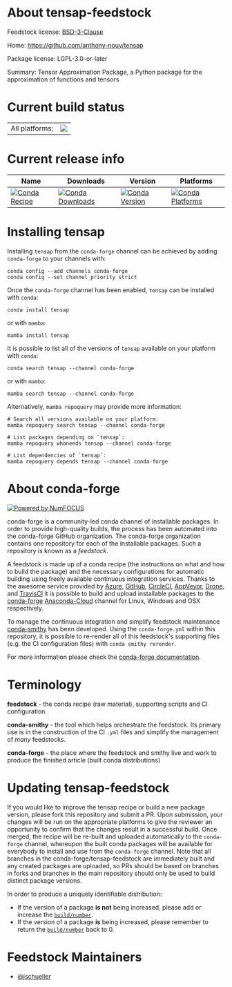 About tensap-feedstock
======================

Feedstock license: [BSD-3-Clause](https://github.com/conda-forge/tensap-feedstock/blob/main/LICENSE.txt)

Home: https://github.com/anthony-nouy/tensap

Package license: LGPL-3.0-or-later

Summary: Tensor Approximation Package, a Python package for the approximation of functions and tensors

Current build status
====================


<table><tr><td>All platforms:</td>
    <td>
      <a href="https://dev.azure.com/conda-forge/feedstock-builds/_build/latest?definitionId=12447&branchName=main">
        <img src="https://dev.azure.com/conda-forge/feedstock-builds/_apis/build/status/tensap-feedstock?branchName=main">
      </a>
    </td>
  </tr>
</table>

Current release info
====================

| Name | Downloads | Version | Platforms |
| --- | --- | --- | --- |
| [![Conda Recipe](https://img.shields.io/badge/recipe-tensap-green.svg)](https://anaconda.org/conda-forge/tensap) | [![Conda Downloads](https://img.shields.io/conda/dn/conda-forge/tensap.svg)](https://anaconda.org/conda-forge/tensap) | [![Conda Version](https://img.shields.io/conda/vn/conda-forge/tensap.svg)](https://anaconda.org/conda-forge/tensap) | [![Conda Platforms](https://img.shields.io/conda/pn/conda-forge/tensap.svg)](https://anaconda.org/conda-forge/tensap) |

Installing tensap
=================

Installing `tensap` from the `conda-forge` channel can be achieved by adding `conda-forge` to your channels with:

```
conda config --add channels conda-forge
conda config --set channel_priority strict
```

Once the `conda-forge` channel has been enabled, `tensap` can be installed with `conda`:

```
conda install tensap
```

or with `mamba`:

```
mamba install tensap
```

It is possible to list all of the versions of `tensap` available on your platform with `conda`:

```
conda search tensap --channel conda-forge
```

or with `mamba`:

```
mamba search tensap --channel conda-forge
```

Alternatively, `mamba repoquery` may provide more information:

```
# Search all versions available on your platform:
mamba repoquery search tensap --channel conda-forge

# List packages depending on `tensap`:
mamba repoquery whoneeds tensap --channel conda-forge

# List dependencies of `tensap`:
mamba repoquery depends tensap --channel conda-forge
```


About conda-forge
=================

[![Powered by
NumFOCUS](https://img.shields.io/badge/powered%20by-NumFOCUS-orange.svg?style=flat&colorA=E1523D&colorB=007D8A)](https://numfocus.org)

conda-forge is a community-led conda channel of installable packages.
In order to provide high-quality builds, the process has been automated into the
conda-forge GitHub organization. The conda-forge organization contains one repository
for each of the installable packages. Such a repository is known as a *feedstock*.

A feedstock is made up of a conda recipe (the instructions on what and how to build
the package) and the necessary configurations for automatic building using freely
available continuous integration services. Thanks to the awesome service provided by
[Azure](https://azure.microsoft.com/en-us/services/devops/), [GitHub](https://github.com/),
[CircleCI](https://circleci.com/), [AppVeyor](https://www.appveyor.com/),
[Drone](https://cloud.drone.io/welcome), and [TravisCI](https://travis-ci.com/)
it is possible to build and upload installable packages to the
[conda-forge](https://anaconda.org/conda-forge) [Anaconda-Cloud](https://anaconda.org/)
channel for Linux, Windows and OSX respectively.

To manage the continuous integration and simplify feedstock maintenance
[conda-smithy](https://github.com/conda-forge/conda-smithy) has been developed.
Using the ``conda-forge.yml`` within this repository, it is possible to re-render all of
this feedstock's supporting files (e.g. the CI configuration files) with ``conda smithy rerender``.

For more information please check the [conda-forge documentation](https://conda-forge.org/docs/).

Terminology
===========

**feedstock** - the conda recipe (raw material), supporting scripts and CI configuration.

**conda-smithy** - the tool which helps orchestrate the feedstock.
                   Its primary use is in the construction of the CI ``.yml`` files
                   and simplify the management of *many* feedstocks.

**conda-forge** - the place where the feedstock and smithy live and work to
                  produce the finished article (built conda distributions)


Updating tensap-feedstock
=========================

If you would like to improve the tensap recipe or build a new
package version, please fork this repository and submit a PR. Upon submission,
your changes will be run on the appropriate platforms to give the reviewer an
opportunity to confirm that the changes result in a successful build. Once
merged, the recipe will be re-built and uploaded automatically to the
`conda-forge` channel, whereupon the built conda packages will be available for
everybody to install and use from the `conda-forge` channel.
Note that all branches in the conda-forge/tensap-feedstock are
immediately built and any created packages are uploaded, so PRs should be based
on branches in forks and branches in the main repository should only be used to
build distinct package versions.

In order to produce a uniquely identifiable distribution:
 * If the version of a package **is not** being increased, please add or increase
   the [``build/number``](https://docs.conda.io/projects/conda-build/en/latest/resources/define-metadata.html#build-number-and-string).
 * If the version of a package **is** being increased, please remember to return
   the [``build/number``](https://docs.conda.io/projects/conda-build/en/latest/resources/define-metadata.html#build-number-and-string)
   back to 0.

Feedstock Maintainers
=====================

* [@jschueller](https://github.com/jschueller/)

